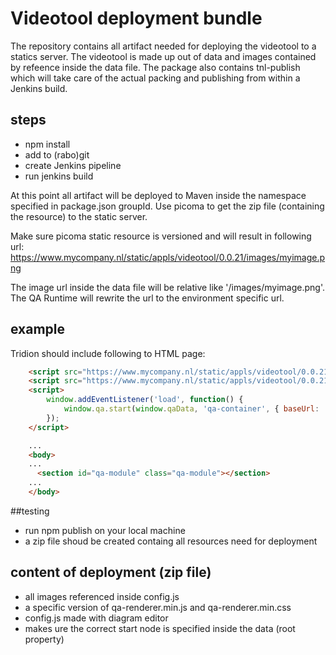 # Videotool deployment bundle

The repository contains all artifact needed for deploying the videotool to a statics server.
The videotool is made up out of data and images contained by refeence inside the data file.
The package also contains tnl-publish which will take care of the actual packing and publishing
from within a Jenkins build.

## steps

- npm install
- add to (rabo)git
- create Jenkins pipeline
- run jenkins build

At this point all artifact will be deployed to Maven inside the namespace specified in package.json groupId.
Use picoma to get the zip file (containing the resource) to the static server.

Make sure picoma static resource is versioned and will result in following url:
https://www.mycompany.nl/static/appls/videotool/0.0.21/images/myimage.png

The image url inside the data file will be relative like '/images/myimage.png'.
The QA Runtime will rewrite the url to the environment specific url.

## example
Tridion should include following to HTML page:

```html
    <script src="https://www.mycompany.nl/static/appls/videotool/0.0.21/config.js"></script>
    <script src="https://www.mycompany.nl/static/appls/videotool/0.0.21/qa-renderer.min.js"></script>
    <script>
        window.addEventListener('load', function() {
            window.qa.start(window.qaData, 'qa-container', { baseUrl: '/static/appls/videotool/0.0.21/' });
        });
    </script>

    ...
    <body>
    ...
      <section id="qa-module" class="qa-module"></section>
    ...
    </body>
```

##testing
- run npm publish on your local machine
- a zip file shoud be created containg all resources need for deployment

## content of deployment (zip file)
- all images referenced inside config.js
- a specific version of qa-renderer.min.js and qa-renderer.min.css
- config.js made with diagram editor
- makes ure the correct start node is specified inside the data (root property)




